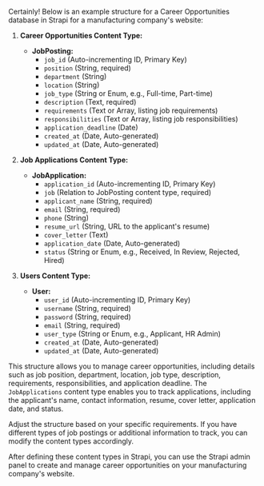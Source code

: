 Certainly! Below is an example structure for a Career Opportunities database in Strapi for a manufacturing company's website:

1. **Career Opportunities Content Type:**

    - **JobPosting:**
        - `job_id` (Auto-incrementing ID, Primary Key)
        - `position` (String, required)
        - `department` (String)
        - `location` (String)
        - `job_type` (String or Enum, e.g., Full-time, Part-time)
        - `description` (Text, required)
        - `requirements` (Text or Array, listing job requirements)
        - `responsibilities` (Text or Array, listing job responsibilities)
        - `application_deadline` (Date)
        - `created_at` (Date, Auto-generated)
        - `updated_at` (Date, Auto-generated)

2. **Job Applications Content Type:**

    - **JobApplication:**
        - `application_id` (Auto-incrementing ID, Primary Key)
        - `job` (Relation to JobPosting content type, required)
        - `applicant_name` (String, required)
        - `email` (String, required)
        - `phone` (String)
        - `resume_url` (String, URL to the applicant's resume)
        - `cover_letter` (Text)
        - `application_date` (Date, Auto-generated)
        - `status` (String or Enum, e.g., Received, In Review, Rejected, Hired)

3. **Users Content Type:**

    - **User:**
        - `user_id` (Auto-incrementing ID, Primary Key)
        - `username` (String, required)
        - `password` (String, required)
        - `email` (String, required)
        - `user_type` (String or Enum, e.g., Applicant, HR Admin)
        - `created_at` (Date, Auto-generated)
        - `updated_at` (Date, Auto-generated)

This structure allows you to manage career opportunities, including details such as job position, department, location, job type, description, requirements, responsibilities, and application deadline. The `JobApplications` content type enables you to track applications, including the applicant's name, contact information, resume, cover letter, application date, and status.

Adjust the structure based on your specific requirements. If you have different types of job postings or additional information to track, you can modify the content types accordingly.

After defining these content types in Strapi, you can use the Strapi admin panel to create and manage career opportunities on your manufacturing company's website.